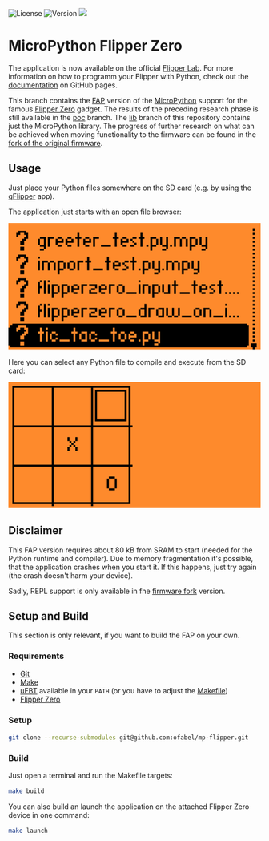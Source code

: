 ![License](https://img.shields.io/github/license/ofabel/mp-flipper)
![Version](https://img.shields.io/github/v/tag/ofabel/mp-flipper)
![](https://img.shields.io/github/issues/ofabel/mp-flipper)

# MicroPython Flipper Zero

The application is now available on the official [Flipper Lab](https://lab.flipper.net/apps/upython).
For more information on how to programm your Flipper with Python, check out the [documentation](https://ofabel.github.io/mp-flipper/) on GitHub pages.

This branch contains the [FAP](https://developer.flipper.net/flipperzero/doxygen/apps_on_sd_card.html) version of the [MicroPython](https://micropython.org/) support for the famous [Flipper Zero](https://flipperzero.one/) gadget.
The results of the preceding research phase is still available in the [poc](https://github.com/ofabel/mp-flipper/tree/poc) branch.
The [lib](https://github.com/ofabel/mp-flipper/tree/lib) branch of this repository contains just the MicroPython library.
The progress of further research on what can be achieved when moving functionality to the firmware can be found in the [fork of the original firmware](https://github.com/ofabel/flipperzero-firmware/tree/ofa/micropython).

## Usage

Just place your Python files somewhere on the SD card (e.g. by using the [qFlipper](https://flipperzero.one/downloads) app).

The application just starts with an open file browser:

![](./assets/file-browser.png)

Here you can select any Python file to compile and execute from the SD card:

![](./assets/tic-tac-toe.png)

## Disclaimer

This FAP version requires about 80 kB from SRAM to start (needed for the Python runtime and compiler).
Due to memory fragmentation it's possible, that the application crashes when you start it.
If this happens, just try again (the crash doesn't harm your device).

Sadly, REPL support is only available in fhe [firmware fork](https://github.com/ofabel/flipperzero-firmware/tree/ofa/micropython) version.

## Setup and Build

This section is only relevant, if you want to build the FAP on your own.

### Requirements

* [Git](https://git-scm.com/)
* [Make](https://www.gnu.org/software/make/)
* [uFBT](https://pypi.org/project/ufbt/) available in your `PATH` (or you have to adjust the [Makefile](./Makefile))
* [Flipper Zero](https://flipperzero.one/)

### Setup

```bash
git clone --recurse-submodules git@github.com:ofabel/mp-flipper.git
```

### Build

Just open a terminal and run the Makefile targets:

```bash
make build
```

You can also build an launch the application on the attached Flipper Zero device in one command:

```bash
make launch
```
